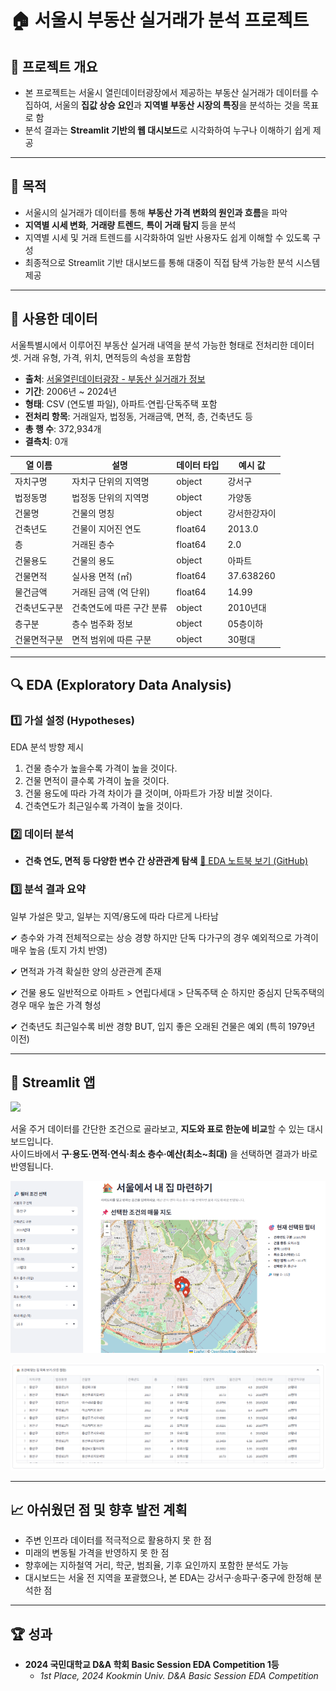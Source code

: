 # 🏠 서울시 부동산 실거래가 분석 프로젝트


## 📌 프로젝트 개요

- 본 프로젝트는 서울시 열린데이터광장에서 제공하는 부동산 실거래가 데이터를 수집하여, 서울의 **집값 상승 요인**과 **지역별 부동산 시장의 특징**을 분석하는 것을 목표로 함
- 분석 결과는 **Streamlit 기반의 웹 대시보드**로 시각화하여 누구나 이해하기 쉽게 제공
---

## 🎯 목적

- 서울시의 실거래가 데이터를 통해 **부동산 가격 변화의 원인과 흐름**을 파악
- **지역별 시세 변화**, **거래량 트렌드**, **특이 거래 탐지** 등을 분석
- 지역별 시세 및 거래 트렌드를 시각화하여 일반 사용자도 쉽게 이해할 수 있도록 구성
- 최종적으로 Streamlit 기반 대시보드를 통해 대중이 직접 탐색 가능한 분석 시스템 제공

---

## 📂 사용한 데이터
서울특별시에서 이루어진 부동산 실거래   내역을 분석 가능한 형태로 전처리한 데이터 셋. 거래 유형, 가격, 위치, 면적등의 속성을 포함함

- **출처**: [서울열린데이터광장 - 부동산 실거래가 정보](https://data.seoul.go.kr/)
- **기간**: 2006년 ~ 2024년
- **형태**: CSV (연도별 파일), 아파트·연립·단독주택 포함
- **전처리 항목**: 거래일자, 법정동, 거래금액, 면적, 층, 건축년도 등
- **총 행 수**: 372,934개
- **결측치**: 0개

| 열 이름   | 설명                   | 데이터 타입  | 예시 값  |
| ------ | -------------------- | ------- | ------------- |
| 자치구명   | 자치구 단위의 지역명          | object  | 강서구           |
| 법정동명   | 법정동 단위의 지역명          | object  | 가양동           |
| 건물명    | 건물의 명칭  | object  | 강서한강자이        |
| 건축년도   | 건물이 지어진 연도           | float64 | 2013.0        |
| 층      | 거래된 층수               | float64 | 2.0           |
| 건물용도   | 건물의 용도               | object  | 아파트           |
| 건물면적   | 실사용 면적 (㎡)           | float64 | 37.638260     |
| 물건금액   | 거래된 금액 (억 단위)        | float64 | 14.99         |
| 건축년도구분 | 건축연도에 따른 구간 분류       | object  | 2010년대        |
| 층구분    | 층수 범주화 정보            | object  | 05층이하         |
| 건물면적구분 | 면적 범위에 따른 구분         | object  | 30평대          |


---

## 🔍 EDA (Exploratory Data Analysis)

### 1️⃣ 가설 설정 (Hypotheses)
EDA 분석 방향 제시

1. 건물 층수가 높을수록 가격이 높을 것이다.
2. 건물 면적이 클수록 가격이 높을 것이다.
3. 건물 용도에 따라 가격 차이가 클 것이며, 아파트가 가장 비쌀 것이다.
4. 건축연도가 최근일수록 가격이 높을 것이다.

### 2️⃣ 데이터 분석

- **건축 연도, 면적 등 다양한 변수 간 상관관계 탐색**
[🔎 EDA 노트북 보기 (GitHub)](https://github.com/yura103/seoul-housing-EDA/blob/main/eda/EDA_Seoul.ipynb)


### 3️⃣ 분석 결과 요약
일부 가설은 맞고, 일부는 지역/용도에 따라 다르게 나타남

✔ 층수와 가격
전체적으로는 상승 경향
하지만 단독 다가구의 경우 예외적으로 가격이 매우 높음 (토지 가치 반영)

✔ 면적과 가격
확실한 양의 상관관계 존재

✔ 건물 용도
일반적으로 아파트 > 연립다세대 > 단독주택 순
하지만 중심지 단독주택의 경우 매우 높은 가격 형성

✔ 건축년도
최근일수록 비싼 경향
BUT, 입지 좋은 오래된 건물은 예외 (특히 1979년 이전)


---

## 🚀 Streamlit 앱

[<img src="https://img.shields.io/badge/Streamlit-App-ff4b4b?style=for-the-badge&logo=streamlit&logoColor=white" width="180"/>](https://seoul-housing.streamlit.app/)

서울 주거 데이터를 간단한 조건으로 골라보고, **지도와 표로 한눈에 비교**할 수 있는 대시보드입니다.  
사이드바에서 **구·용도·면적·연식·최소 층수·예산(최소~최대)** 을 선택하면 결과가 바로 반영됩니다.


![Step 1](streamlit/images/app_1.png)

![Step 2](streamlit/images/app_2.png)

---

## 📈 아쉬웠던 점 및 향후 발전 계획

- 주변 인프라 데이터를 적극적으로 활용하지 못 한 점
- 미래의 변동될 가격을 반영하지 못 한 점
- 향후에는 지하철역 거리, 학군, 범죄율, 기후 요인까지 포함한 분석도 가능
- 대시보드는 서울 전 지역을 포괄했으나, 본 EDA는 강서구·송파구·중구에 한정해 분석한 점
---

## 🏆 성과
- **2024 국민대학교 D&A 학회 Basic Session EDA Competition 1등**
  - *1st Place, 2024 Kookmin Univ. D&A Basic Session EDA Competition*




